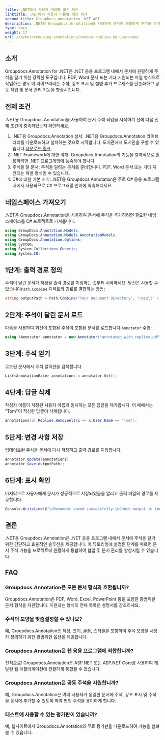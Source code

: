```yaml
---
title: .NET에서 사용자 이름별 회신 제거
linktitle: .NET에서 사용자 이름별 회신 제거
second_title: GroupDocs.Annotation .NET API
description: .NET용 Groupdocs.Annotation을 사용하여 문서에 원활하게 주석을 추가하는 방법을 알아보세요. 이 강력한 도구를 사용하여 공동작업과 문서 관리를 강화하세요.
type: docs
weight: 17
url: /ko/net/removing-annotations/remove-replies-by-username/
---
```

## 소개
Groupdocs.Annotation for .NET은 .NET 응용 프로그램 내에서 문서에 원활하게 주석을 달기 위한 강력한 도구입니다. PDF, Word 문서 또는 기타 지원되는 파일 형식으로 작업하는 경우 이 라이브러리는 주석, 강조 표시 및 설명 추가 프로세스를 단순화하고 공동 작업 및 문서 관리 기능을 향상시킵니다.
## 전제 조건
.NET용 Groupdocs.Annotation을 사용하여 문서 주석 작업을 시작하기 전에 다음 전제 조건이 충족되었는지 확인하세요.
1.  .NET용 Groupdocs.Annotation 설치: .NET용 Groupdocs.Annotation 라이브러리를 다운로드하고 설치하는 것으로 시작합니다. 도서관에서 도서관을 구할 수 있습니다.[다운로드 링크](https://releases.groupdocs.com/annotation/net/).
2. .NET Framework에 대한 이해: Groupdocs.Annotation의 기능을 효과적으로 활용하려면 .NET 프로그래밍에 능숙해야 합니다.
3. 주석을 달 문서: 주석을 달려는 문서를 준비합니다. PDF, Word 문서 또는 기타 지원되는 파일 형식일 수 있습니다.
4. C#에 대한 기본 지식: .NET용 Groupdocs.Annotation은 주로 C# 응용 프로그램 내에서 사용되므로 C# 프로그래밍 언어에 익숙해지세요.

## 네임스페이스 가져오기
.NET용 Groupdocs.Annotation을 사용하여 문서에 주석을 추가하려면 필요한 네임스페이스를 C# 프로젝트로 가져옵니다.
```csharp
using GroupDocs.Annotation.Models;
using GroupDocs.Annotation.Models.AnnotationModels;
using GroupDocs.Annotation.Options;
using System;
using System.Collections.Generic;
using System.IO;
```
## 1단계: 출력 경로 정의
 주석이 달린 문서가 저장될 출력 경로를 지정하는 것부터 시작하세요. 당신은 사용할 수 있습니다`Path.Combine` 디렉토리 경로를 결합하는 방법:
```csharp
string outputPath = Path.Combine("Your Document Directory", "result" + Path.GetExtension("input.pdf"));
```
## 2단계: 주석이 달린 문서 로드
 다음을 사용하여 회신이 포함된 주석이 포함된 문서를 로드합니다.`Annotator` 수업:
```csharp
using (Annotator annotator = new Annotator("annotated_with_replies.pdf"))
```
## 3단계: 주석 얻기
로드된 문서에서 주석 컬렉션을 검색합니다.
```csharp
List<AnnotationBase> annotations = annotator.Get();
```
## 4단계: 답글 삭제
작성자 이름이 지정된 사용자 이름과 일치하는 모든 답글을 제거합니다. 이 예에서는 "Tom"이 작성한 답글이 삭제됩니다.
```csharp
annotations[0].Replies.RemoveAll(x => x.User.Name == "Tom");
```
## 5단계: 변경 사항 저장
업데이트된 주석을 문서에 다시 저장하고 출력 경로를 지정합니다.
```csharp
annotator.Update(annotations);
annotator.Save(outputPath);
```
## 6단계: 표시 확인
마지막으로 사용자에게 문서가 성공적으로 저장되었음을 알리고 출력 파일의 경로를 제공합니다.
```csharp
Console.WriteLine($"\nDocument saved successfully.\nCheck output in {outputPath}.");
```
## 결론
.NET용 Groupdocs.Annotation은 .NET 응용 프로그램 내에서 문서에 주석을 달기 위한 간단하고 효율적인 솔루션을 제공합니다. 이 튜토리얼에 설명된 단계를 따르면 문서 주석 기능을 프로젝트에 원활하게 통합하여 협업 및 문서 관리를 향상시킬 수 있습니다.
## FAQ
### Groupdocs.Annotation은 모든 문서 형식과 호환됩니까?
Groupdocs.Annotation은 PDF, Word, Excel, PowerPoint 등을 포함한 광범위한 문서 형식을 지원합니다. 지원되는 형식의 전체 목록은 설명서를 참조하세요.
### 주석의 모양을 맞춤설정할 수 있나요?
예, Groupdocs.Annotation은 색상, 크기, 글꼴, 스타일을 포함하여 주석 모양을 사용자 정의하기 위한 광범위한 옵션을 제공합니다.
### Groupdocs.Annotation은 웹 응용 프로그램에 적합합니까?
전적으로! Groupdocs.Annotation은 ASP.NET 또는 ASP.NET Core를 사용하여 개발된 웹 애플리케이션에 원활하게 통합될 수 있습니다.
### Groupdocs.Annotation은 공동 주석을 지원합니까?
예, Groupdocs.Annotation은 여러 사용자가 동일한 문서에 주석, 강조 표시 및 주석을 동시에 추가할 수 있도록 하여 협업 주석을 용이하게 합니다.
### 테스트에 사용할 수 있는 평가판이 있습니까?
예, 웹사이트에서 Groupdocs.Annotation의 무료 평가판을 다운로드하여 기능을 살펴볼 수 있습니다.